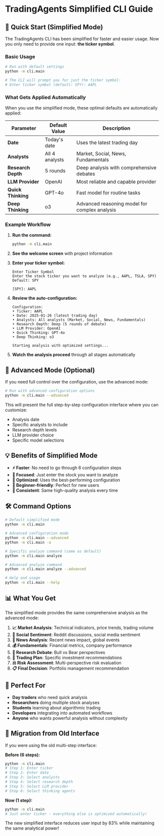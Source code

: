 # TradingAgents Simplified CLI Guide

## 🚀 Quick Start (Simplified Mode)

The TradingAgents CLI has been simplified for faster and easier usage. Now you only need to provide one input: **the ticker symbol**.

### Basic Usage

```bash
# Run with default settings
python -m cli.main

# The CLI will prompt you for just the ticker symbol:
# Enter ticker symbol (default: SPY): AAPL
```

### What Gets Applied Automatically

When you use the simplified mode, these optimal defaults are automatically applied:

| Parameter | Default Value | Description |
|-----------|---------------|-------------|
| **Date** | Today's date | Uses the latest trading day |
| **Analysts** | All 4 analysts | Market, Social, News, Fundamentals |
| **Research Depth** | 5 rounds | Deep analysis with comprehensive debates |
| **LLM Provider** | OpenAI | Most reliable and capable provider |
| **Quick Thinking** | GPT-4o | Fast model for routine tasks |
| **Deep Thinking** | o3 | Advanced reasoning model for complex analysis |

### Example Workflow

1. **Run the command:**
   ```bash
   python -m cli.main
   ```

2. **See the welcome screen** with project information

3. **Enter your ticker symbol:**
   ```
   Enter Ticker Symbol
   Enter the stock ticker you want to analyze (e.g., AAPL, TSLA, SPY)
   Default: SPY
   
   [SPY]: AAPL
   ```

4. **Review the auto-configuration:**
   ```
   Configuration:
   • Ticker: AAPL
   • Date: 2025-01-26 (latest trading day)
   • Analysts: All analysts (Market, Social, News, Fundamentals)
   • Research Depth: Deep (5 rounds of debate)
   • LLM Provider: OpenAI
   • Quick Thinking: GPT-4o
   • Deep Thinking: o3
   
   Starting analysis with optimized settings...
   ```

5. **Watch the analysis proceed** through all stages automatically

## 🔧 Advanced Mode (Optional)

If you need full control over the configuration, use the advanced mode:

```bash
# Run with advanced configuration options
python -m cli.main --advanced
```

This will present the full step-by-step configuration interface where you can customize:
- Analysis date
- Specific analysts to include
- Research depth levels
- LLM provider choice
- Specific model selections

## 💡 Benefits of Simplified Mode

- **⚡ Faster**: No need to go through 6 configuration steps
- **🎯 Focused**: Just enter the stock you want to analyze
- **🧠 Optimized**: Uses the best-performing configuration
- **👥 Beginner-friendly**: Perfect for new users
- **🔄 Consistent**: Same high-quality analysis every time

## 🛠️ Command Options

```bash
# Default simplified mode
python -m cli.main

# Advanced configuration mode
python -m cli.main --advanced
python -m cli.main -a

# Specific analyze command (same as default)
python -m cli.main analyze

# Advanced analyze command
python -m cli.main analyze --advanced

# Help and usage
python -m cli.main --help
```

## 📊 What You Get

The simplified mode provides the same comprehensive analysis as the advanced mode:

1. **📈 Market Analysis**: Technical indicators, price trends, trading volume
2. **💭 Social Sentiment**: Reddit discussions, social media sentiment
3. **📰 News Analysis**: Recent news impact, global events
4. **💰 Fundamentals**: Financial metrics, company performance
5. **🔬 Research Debate**: Bull vs Bear perspectives
6. **💼 Trading Plan**: Specific investment recommendations
7. **⚖️ Risk Assessment**: Multi-perspective risk evaluation
8. **📋 Final Decision**: Portfolio management recommendation

## 🎯 Perfect For

- **Day traders** who need quick analysis
- **Researchers** doing multiple stock analyses
- **Students** learning about algorithmic trading
- **Developers** integrating into automated workflows
- **Anyone** who wants powerful analysis without complexity

## 🔄 Migration from Old Interface

If you were using the old multi-step interface:

**Before (6 steps):**
```bash
python -m cli.main
# Step 1: Enter ticker
# Step 2: Enter date
# Step 3: Select analysts
# Step 4: Select research depth
# Step 5: Select LLM provider
# Step 6: Select thinking agents
```

**Now (1 step):**
```bash
python -m cli.main
# Just enter ticker - everything else is optimized automatically!
```

The new simplified interface reduces user input by 83% while maintaining the same analytical power! 